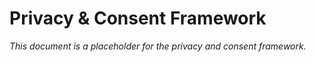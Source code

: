 # Privacy & Consent Framework

*This document is a placeholder for the privacy and consent framework.*

